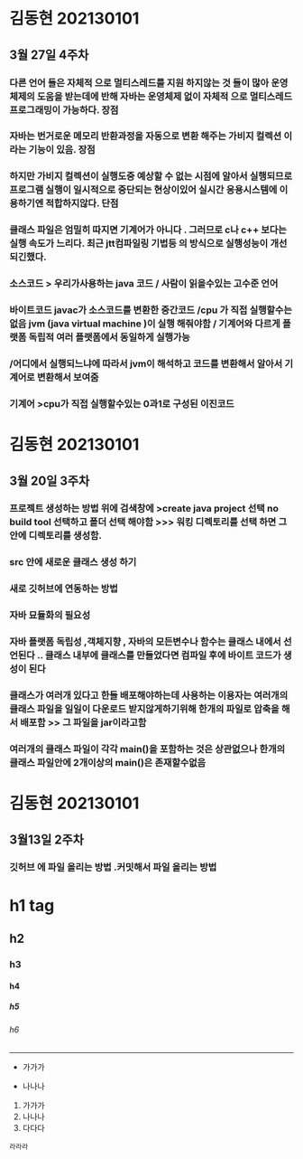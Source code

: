 # 김동현 202130101 
## 3월 27일 4주차 
### 다른 언어 들은 자체적 으로 멀티스레드를 지원 하지않는 것 들이 많아 운영체제의 도움을 받는데에 반해 자바는 운영체제 없이 자체적 으로 멀티스레드 프로그래밍이 가능하다. 장점
### 자바는 번거로운 메모리 반환과정을 자동으로 변환 해주는 가비지 컬렉션 이라는 기능이 있음. 장점
### 하지만 가비지 컬렉션이 실행도중 예상할 수 없는 시점에 알아서 실행되므로 프로그램 실행이 일시적으로 중단되는 현상이있어 실시간 응용시스템에 이용하기엔 적합하지않다. 단점 
### 클래스 파일은 엄밀히 따지면 기계어가 아니다 . 그러므로 c나 c++ 보다는 실행 속도가 느리다. 최근 jtt컴파일링 기법등 의 방식으로 실행성능이 개선되긴했다. 

### 소스코드 > 우리가사용하는 java 코드 / 사람이 읽을수있는 고수준 언어 
### 바이트코드 javac가 소스코드를 변환한 중간코드 /cpu 가 직접 실행할수는 없음 jvm (java virtual machine )이 실행 해줘야함 / 기계어와 다르게 플랫폼 독립적  여러 플랫폼에서 동일하게 실행가능 
### /어디에서 실행되느냐에 따라서 jvm이 해석하고 코드를 변환해서 알아서 기계어로 변환해서 보여줌 
### 기계어 >cpu가 직접 실행할수있는 0과1로 구성된 이진코드 







# 김동현 202130101
## 3월 20일 3주차
### 프로젝트 생성하는 방법 위에 검색창에 >create java project 선택 no build tool 선택하고 폴더 선택 해야함 >>> 워킹 디렉토리를 선택 하면 그안에 디렉토리를 생성함.
### src 안에 새로운 클래스 생성 하기  
### 새로 깃허브에 연동하는 방법 

### 자바 묘듈화의 필요성 
### 자바 플랫폼 독립성 ,객체지향 , 자바의 모든변수나 함수는 클래스 내에서 선언된다 ..   클래스 내부에 클래스를 만들었다면 컴파일 후에 바이트 코드가 생성이 된다
 ###  클래스가 여러개 있다고 한들 배포해야하는데 사용하는 이용자는 여러개의 클래스 파일을 일일이 다운로드 받지않게하기위해 한개의 파일로 압축을 해서 배포함 >> 그 파일을 jar이라고함 
 ### 여러개의 클래스 파일이 각각 main()을 포함하는 것은 상관없으나 한개의 클래스 파일안에 2개이상의 main()은 존재할수없음 

# 김동현 202130101
## 3월13일 2주차 

### 깃허브 에 파일 올리는 방법 .커밋해서 파일 올리는 방법 
# h1 tag 
## h2 
### h3 
#### h4
##### h5
###### h6

---

* 가가가
- 나나나
1. 가가가
2. 나나나
3. 다다다

```
라라라
```
